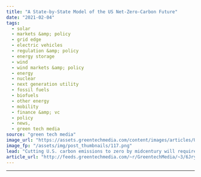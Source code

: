 ```yaml
---
title: "A State-by-State Model of the US Net-Zero-Carbon Future"
date: "2021-02-04"
tags: 
  - solar
  - markets &amp; policy
  - grid edge
  - electric vehicles
  - regulation &amp; policy
  - energy storage
  - wind
  - wind markets &amp; policy
  - energy
  - nuclear
  - next generation utility
  - fossil fuels
  - biofuels
  - other energy
  - mobility
  - finance &amp; vc
  - policy
  - news,
  - green tech media
source: "green tech media"
image_url: "https://assets.greentechmedia.com/content/images/articles/US_from_Space_Night_NASA_XL_Shutterstock.jpg"
image_fp: "/assets/img/post_thumbnails/117.png"
lead: "Cutting U.S. carbon emissions to zero by midcentury will require trillions of dollars of investment and disrupt entire sectors of the economy reliant on fossil fuels. But that doesn’t mean that states most reliant on fossil fuel extraction or industr ..."
article_url: "http://feeds.greentechmedia.com/~r/GreentechMedia/~3/6JryB3aTE5Y/to-zero-carbon-is-preferable-to-reachin"
---
```


---
